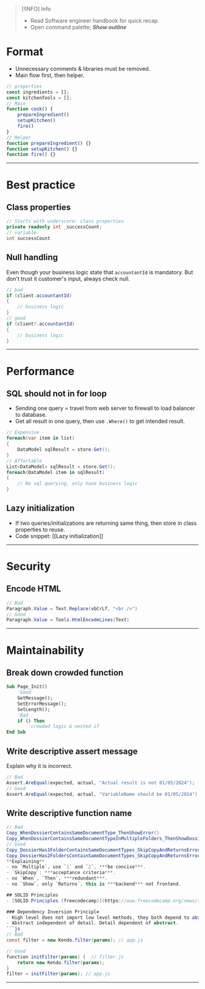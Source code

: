 
> [!INFO]  Info
> - Read Software engineer handbook for quick recap.
> - Open command palette; ***Show outline***

# Format
- Unnecessary comments & libraries must be removed.
- Main flow first, then helper.
```js
// properties
const ingredients = [];
const kitchenTools = [];
// Main
function cook() {
	prepareIngredient()
	setupKitchen()
	fire()
}
// Helper
function prepareIngredient() {}
function setupKitchen() {}
function fire() {}
```

---

# Best practice
## Class properties
```cs
// Starts with underscore: class properties
private readonly int _successCount;
// variable
int successCount
```
## Null handling
Even though your business logic state that `accountantId` is mandatory. But don't trust it customer's input, always check null.
```cs
// bad 
if (client.accountantId)
{
	// business logic
}
// good
if (client?.accountantId)
{
	// business logic
}
```

---

# Performance
## SQL should not in for loop
- Sending one query = travel from web server to firewall to load balancer to database.
- Get all result in one query, then use `.Where()` to get intended result.
```cs
// Expensive
foreach(var item in list)
{
	DataModel sqlResult = store.Get();
}
// Affortable
List<DataModel> sqlResult = store.Get();
foreach(DataModel item in sqlResult)
{
	// No sql querying, only have business logic
}
```

## Lazy initialization

- If two queries/initializations are returning same thing, then store in class properties to reuse.
- Code snippet: [[Lazy initialization]]

---

# Security
## Encode HTML
```cs
// Bad
Paragraph.Value = Text.Replace(vbCrLf, "<br />")
// Good
Paragraph.Value = Tools.HtmlEncodeLines(Text)
```

---

# Maintainability
## Break down crowded function
```vb
Sub Page_Init() 
	'Good
	GetMessage();
	SetErrorMessage();
	SetLength();
	'Bad
	if () Then
		'crowded logic & nested if
End Sub
```

## Write descriptive assert message
Explain why it is incorrect.
```cs
// Bad
Assert.AreEqual(expected, actual, "Actual result is not 01/05/2024");
// Good
Assert.AreEqual(expected, actual, "VariableName should be 01/05/2024");
```

## Write descriptive function name

```cs
// Bad
Copy_WhenDossierContainsSameDocumentType_ThenShowError()
Copy_WhenDossierContainsSameDocumentTypeInMultipleFolders_ThenShowDossierFoldersInError()
// Good
Copy_DossierHas1FolderContainsSameDocumentTypes_SkipCopyAndReturnsErrorResult()
Copy_DossierHas2FoldersContainSameDocumentTypes_SkipCopyAndReturnsErrorResult()```
**Explaining**
- no `Multiple`, use `1` and `2`, ***be concise***.
- `SkipCopy`: ***acceptance criteria***.
- no `When`, `Then`, ***redundant***.
- no `Show`, only `Returns`, this is ***backend*** not frontend. 

## SOLID Principles
- [SOLID Principles (freecodecamp)](https://www.freecodecamp.org/news/solid-principles-for-programming-and-software-design/)

### Dependency Inversion Principle
- High level does not import low level methods, they both depend to abstraction (i.e. interface).
- Abstract independent of detail. Detail dependent of abstract.
```js
// Bad
const filter = new Kendo.filter(params); // app.js

// Good 
function initFilter(params) {  // filter.js
	return new Kendo.filter(params);
}
filter = initFilter(params); // app.js
```


---


